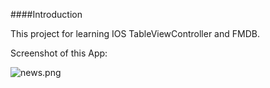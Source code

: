 ####Introduction

This project for learning IOS TableViewController and FMDB.

Screenshot of this App:
<br/>

![news.png](http://7xj8s4.com1.z0.glb.clouddn.com/QQ20150523-1@2x.png)
